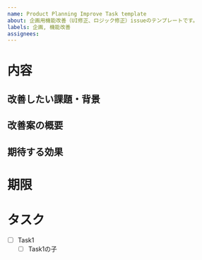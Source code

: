 ```yaml
---
name: Product Planning Improve Task template
about: 企画用機能改善（UI修正、ロジック修正）issueのテンプレートです。
labels: 企画, 機能改善
assignees: 
---
```

# 内容
## 改善したい課題・背景
<!-- 現状のどのような点が問題・不便・非効率なのか、なぜ改善が必要なのかを記載してください。 -->

## 改善案の概要
<!-- どのような方法・アイデアで解決できそうか、機能や画面のイメージなども含めて記載してください。-->
<!--（例：□□画面の〇〇のフォントを大きくすることで、〇〇をより目立たせる。）-->

## 期待する効果
<!-- この改善によってどのような成果やメリットが得られるのかを記載してください。-->
<!--（例：〇〇機能の利用者数増加、ローディング時間の削減）-->

# 期限

# タスク
<!-- 任意の内容に書き換えてください。半角スペース2つを先頭につけることで子階層を作成可能です。 -->
- [ ] Task1
  - [ ] Task1の子
